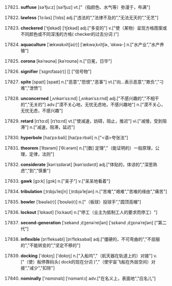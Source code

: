 17821. **suffuse**
[səˈfju:z]  [səˈfjuz]
vt.["（指颜色、水气等）弥漫于，布满"]  

17822. **lawless**
[ˈlɔ:ləs]  [ˈlɔlɪs]
adj.["违法的","法律不及的","无法无天的","无艺"]  

17823. **checkered**
['tʃekəd]  [ˈtʃɛkəd]
adj.["多变的"]  v.["使（某物）呈现方格图案或不同颜色或不同深浅的方格( checker的过去分词 )"]  

17824. **aquaculture**
[ˈækwəkʌltʃə(r)]  [ˈækwəˌkʌltʃɚ, ˈɑkwə-]
n.["水产业","水产养殖"]  

17825. **corona**
[kəˈrəʊnə]  [kəˈroʊnə]
n.["日冕，日华"]  

17826. **signifier**
[ˈsɪgnɪfaɪə(r)]  []
["信号物"]  

17827. **spite**
[spaɪt]  [spaɪt]
n.["恶意","怨恨","恶事"]  vt.["向…表示恶意","欺负","刁难","泄愤"]  

17828. **unconcerned**
[ˌʌnkənˈsɜ:nd]  [ˌʌnkənˈsɜ:rnd]
adj.["不感兴趣的","不相干的","无关的"]  adv.["漠不关心地，无忧无虑地，不感兴趣地"]  n.["漠不关心，无忧无虑，不感兴趣"]  

17829. **retard**
[rɪˈtɑ:d]  [rɪˈtɑ:rd]
vt.["使减速，妨碍，阻止，推迟"]  vi.["减慢，受到阻滞"]  n.["减速，阻滞，延迟"]  

17830. **hyperbole**
[haɪˈpɜ:bəli]  [haɪˈpɜ:rbəli]
n.["<语>夸张法"]  

17831. **theorem**
[ˈθɪərəm]  [ˈθi:ərəm]
n.["[数] 定理","（能证明的）一般原理，公理，定律，法则"]  

17832. **considerate**
[kənˈsɪdərət]  [kənˈsɪdərɪt]
adj.["体贴的，体谅的","深思熟虑","到","慎重"]  

17833. **gawk**
[gɔ:k]  [ɡɔk]
n.["呆子"]  v.["呆呆地看着"]  

17834. **tribulation**
[ˌtrɪbjuˈleɪʃn]  [ˌtrɪbjəˈleʃən]
n.["苦难","艰难","苦难的缘由","痛苦"]  

17835. **bowler**
[ˈbəʊlə(r)]  [ˈboʊlə(r)]
n.["（板球）投球手","圆顶高帽"]  

17836. **lockout**
[ˈlɒkaʊt]  [ˈlɑ:kaʊt]
n.["停工（业主为抵制工人的要求而停工）"]  

17837. **second-generation**
[ˈsekənd ˌdʒenəˈreiʃən]  [ˈsɛkənd ˌdʒɛnəˈreʃən]
["第二代"]  

17838. **inflexible**
[ɪnˈfleksəbl]  [ɪnˈflɛksəbəl]
adj.["僵硬的，不可弯曲的","不屈服的","不能转变的","坚定不移的"]  

17839. **docking**
['dɒkɪŋ]  ['dɒkɪŋ]
n.["入船坞","（航天器在轨道上的）对接"]  v.["（使）船停靠码头( dock的现在分词 )","（使宇宙飞船在外层空间）对接","减少","扣除"]  

17840. **nominally**
['nɒmɪnəlɪ]  [ˈnɑmənl:ɪ]
adv.["在名义上，表面地","应名儿"]  

